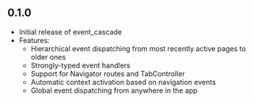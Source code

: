 ## 0.1.0

* Initial release of event_cascade
* Features:
  * Hierarchical event dispatching from most recently active pages to older ones
  * Strongly-typed event handlers
  * Support for Navigator routes and TabController
  * Automatic context activation based on navigation events
  * Global event dispatching from anywhere in the app
